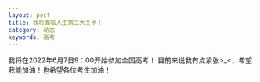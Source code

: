 ```yaml
---
layout: post
title: 我将面临人生第二大关卡！
category: 动态
keywords: 高考
---
```


我将在2022年6月7日9：00开始参加全国高考！
目前来说我有点紧张>_<，希望我能加油！也希望各位考生加油！
